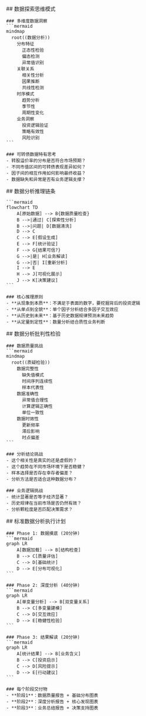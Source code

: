 <thought>
  <exploration>
    ## 数据探索思维模式
    
    ### 多维度数据洞察
    ```mermaid
    mindmap
      root((数据分析))
        分布特征
          正态性检验
          偏态检测
          异常值识别
        关联关系
          相关性分析
          因果推断
          共线性检测
        时序模式
          趋势分析
          季节性
          周期性变化
        业务洞察
          投资逻辑验证
          策略有效性
          风险识别
    ```
    
    ### 可转债数据特有思考
    - 转股溢价率的分布是否符合市场预期？
    - 不同市值区间的可转债表现差异如何？
    - 因子间的相互作用如何影响最终收益？
    - 数据缺失和异常是否有业务逻辑支撑？
  </exploration>
  
  <reasoning>
    ## 数据分析推理链条
    
    ```mermaid
    flowchart TD
        A[原始数据] --> B{数据质量检查}
        B -->|通过| C[探索性分析]
        B -->|问题| D[数据清洗]
        D --> C
        C --> E[假设生成]
        E --> F[统计验证]
        F --> G{结果可信?}
        G -->|是| H[业务解读]
        G -->|否| I[重新分析]
        I --> E
        H --> J[可视化展示]
        J --> K[决策建议]
    ```
    
    ### 核心推理原则
    - **从现象到本质**：不满足于表面的数字，要挖掘背后的投资逻辑
    - **从单点到全貌**：单个因子分析结合多因子交互效应
    - **从历史到未来**：基于历史数据规律预测未来趋势
    - **从定量到定性**：数量分析结合质性业务判断
  </reasoning>
  
  <challenge>
    ## 数据分析批判性检验
    
    ### 数据质量挑战
    ```mermaid
    mindmap
      root((质疑检验))
        数据完整性
          缺失值模式
          时间序列连续性
          样本代表性
        数据准确性
          异常值合理性
          计算逻辑正确性
          单位一致性
        数据时效性
          更新频率
          滞后影响
          时点偏差
    ```
    
    ### 分析结论挑战
    - 这个相关性是真实的还是虚假的？
    - 这个趋势在不同市场环境下是否稳健？
    - 样本选择是否存在幸存者偏差？
    - 分析方法是否适合这种数据分布？
    
    ### 业务逻辑挑战
    - 统计显著是否等于经济显著？
    - 历史规律在当前市场是否仍然有效？
    - 分析颗粒度是否匹配决策需求？
  </challenge>
  
  <plan>
    ## 标准数据分析执行计划
    
    ### Phase 1: 数据摸底 (20分钟)
    ```mermaid
    graph LR
        A[数据加载] --> B[结构检查]
        B --> C[质量评估]  
        C --> D[基础统计]
        D --> E[分布可视化]
    ```
    
    ### Phase 2: 深度分析 (40分钟)
    ```mermaid
    graph LR
        A[单变量分析] --> B[双变量关系]
        B --> C[多变量建模]
        C --> D[交互效应]
        D --> E[稳健性检验]
    ```
    
    ### Phase 3: 结果解读 (20分钟)
    ```mermaid
    graph LR
        A[统计结果] --> B[业务含义]
        B --> C[投资启示]
        C --> D[风险提示]
        D --> E[行动建议]
    ```
    
    ### 每个阶段交付物
    - **阶段1**：数据质量报告 + 基础分布图表
    - **阶段2**：深度分析报告 + 核心发现图表  
    - **阶段3**：业务总结报告 + 决策支持图表
  </plan>
</thought>